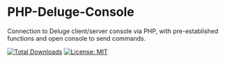 # PHP-Deluge-Console
Connection to Deluge client/server console via PHP, with pre-established functions and open console to send commands.

[![Total Downloads](https://poser.pugx.org/jeankassio/php-deluge-console/downloads)](https://packagist.org/packages/jeankassio/php-deluge-console)
[![License: MIT](https://img.shields.io/badge/License-MIT-blue.svg)](https://opensource.org/licenses/MIT)


